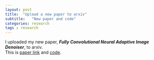 ```yaml
---
layout: post
title:  "Upload a new paper to arxiv"
subtitle:   "New paper and code"
categories: research
tags : research
---
```

 
I uploaded my new paper, ***Fully Convolutional Neural Adaptive Image Denoiser***, to arxiv.  
This is [paper link](https://arxiv.org/abs/1807.07569) and [code](https://github.com/csm9493/FC-AIDE).
